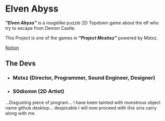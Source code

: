 ﻿# Elven Abyss

***"Elven Abyss"*** is a rougelike puzzle 2D Topdown game about the elf who try to escape from Demon Castle.

This Project is one of the games in ***"Project Mestixz"*** powered by Mstxz.

[Notion](https://www.notion.so/Elven-Abyss-dc6c3ca32547471d8145ef02a2facf59?pvs=4)

## The Devs

- ### Mstxz (Director, Programmer, Sound Engineer, Designer)
- ### S0dixmm (2D Artist)

...Disgusting piece of program... I have been tainted with monstrous object name github desktop...
despicable I will now proceed with this sins carry along with me.